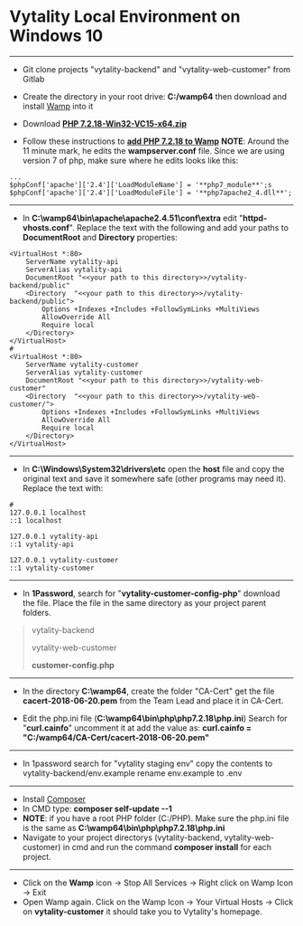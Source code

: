 # Vytality Local Environment on Windows 10
---
- Git clone projects "vytality-backend" and "vytality-web-customer" from Gitlab
- Create the directory in your root drive: **C:/wamp64** then download and install [Wamp](https://sourceforge.net/projects/wampserver/) into it

- Download [**PHP 7.2.18-Win32-VC15-x64.zip**](https://windows.php.net/downloads/releases/archives/)

- Follow these instructions to [**add PHP 7.2.18 to Wamp**](https://www.youtube.com/watch?v=y52G3BL75i8)
**NOTE**: Around the 11 minute mark, he edits the **wampserver.conf** file.
Since we are using version 7 of php, make sure where he edits looks like this:
```
...
$phpConf['apache']['2.4']['LoadModuleName'] = '**php7_module**';s
$phpConf['apache']['2.4']['LoadModuleFile'] = '**php7apache2_4.dll**';
```
---
- In **C:\wamp64\bin\apache\apache2.4.51\conf\extra**
edit "**httpd-vhosts.conf**".
Replace the text with the following and add your paths to **DocumentRoot** and **Directory** properties:
```
<VirtualHost *:80>
    ServerName vytality-api
    ServerAlias vytality-api
    DocumentRoot "<<your path to this directory>>/vytality-backend/public"
    <Directory  "<<your path to this directory>>/vytality-backend/public">
        Options +Indexes +Includes +FollowSymLinks +MultiViews
        AllowOverride All
        Require local
    </Directory>
</VirtualHost>
#
<VirtualHost *:80>
    ServerName vytality-customer
    ServerAlias vytality-customer
    DocumentRoot "<<your path to this directory>>/vytality-web-customer"
    <Directory  "<<your path to this directory>>/vytality-web-customer/">
        Options +Indexes +Includes +FollowSymLinks +MultiViews
        AllowOverride All
        Require local
    </Directory>
</VirtualHost>
```
---
- In **C:\Windows\System32\drivers\etc** open the **host** file and copy the original text and save it somewhere safe (other programs may
 need it). Replace the text with:
```
#
127.0.0.1 localhost
::1 localhost

127.0.0.1 vytality-api
::1 vytality-api

127.0.0.1 vytality-customer
::1 vytality-customer
```
---
- In **1Password**, search for "**vytality-customer-config-php**"
download the file. Place the file in the same directory as your project parent folders.
>vytality-backend
>
> vytality-web-customer
>
> **customer-config.php**
---

- In the directory **C:\wamp64**, create the folder "CA-Cert"
get the file  **cacert-2018-06-20.pem** from the Team Lead
and place it in CA-Cert.

- Edit the php.ini file (**C:\wamp64\bin\php\php7.2.18\php.ini**)
Search for "**curl.cainfo**"
uncomment it at add the value as:
**curl.cainfo = "C:/wamp64/CA-Cert/cacert-2018-06-20.pem"**
---
- In 1password search for "vytality staging env"
copy the contents to vytality-backend/env.example
rename env.example to .env
---
- Install [Composer](https://getcomposer.org/doc/00-intro.md#installation-windows**)
- In CMD type: **composer self-update --1**
- **NOTE**: if you have a root PHP folder (C:/PHP). Make sure the php.ini file is the
same as **C:\wamp64\bin\php\php7.2.18\php.ini**
- Navigate to your project directorys (vytality-backend, vytality-web-customer) in cmd and run the command
**composer install** for each project.
---
- Click on the **Wamp** icon -> Stop All Services -> Right click on Wamp Icon -> Exit
- Open Wamp again. Click on the Wamp Icon -> Your Virtual Hosts -> Click on **vytality-customer** 
    it should take you to Vytality's homepage.




